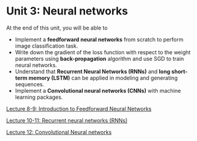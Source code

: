 # Unit 3: Neural networks

At the end of this unit, you will be able to

- Implement a **feedforward neural networks** from scratch to perform image classification task.
- Write down the gradient of the loss function with respect to the weight parameters using **back-propagation** algorithm and use SGD to train neural networks.
- Understand that **Recurrent Neural Networks (RNNs)** and **long short-term memory (LSTM)** can be applied in modeling and generating sequences.
- Implement a **Convolutional neural networks (CNNs)** with machine learning packages.

[Lecture 8-9: Introduction to Feedforward Neural Networks](Unit%203%20Neural%20networks%200116f2096b254d8e9fd30655e3755a83/Lecture%208-9%20Introduction%20to%20Feedforward%20Neural%20Net%206f6244e36b2547edb00f163548646e1d.md)

[Lecture 10-11: Recurrent neural networks (RNNs)](Unit%203%20Neural%20networks%200116f2096b254d8e9fd30655e3755a83/Lecture%2010-11%20Recurrent%20neural%20networks%20(RNNs)%204c8f90021bb5427c9d4ff4fd2c8aa223.md)

[Lecture 12: Convolutional Neural networks](Unit%203%20Neural%20networks%200116f2096b254d8e9fd30655e3755a83/Lecture%2012%20Convolutional%20Neural%20networks%204927edacc6b64ef0b23acc3cfc88ce31.md)